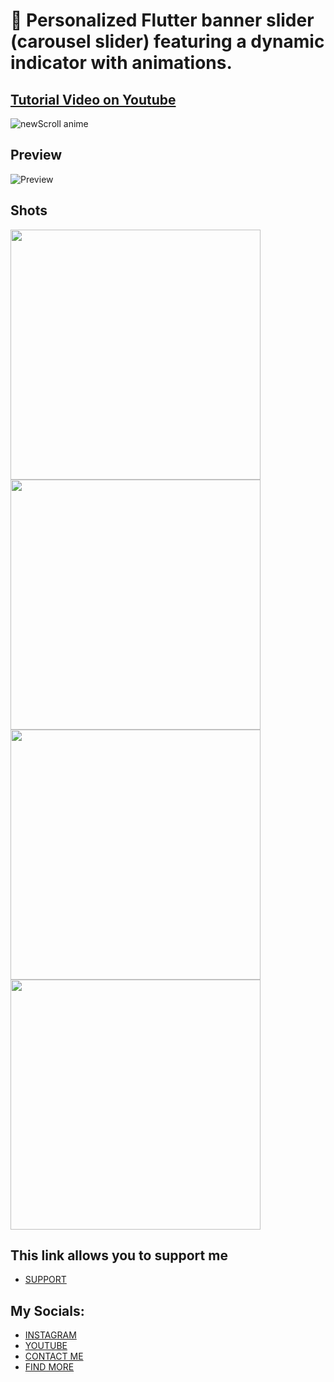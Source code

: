 # 🚀 Personalized Flutter banner slider (carousel slider) featuring a dynamic indicator with animations.
## [Tutorial Video on Youtube](https://youtu.be/Ym0HU1q7YD4?feature=shared)
 ![newScroll anime](https://github.com/AmirBayat0/Flutter-Banner-Slider-with-Indicator/assets/91388754/84c94a73-04d4-47f9-8286-3f1e7c648320)
## Preview
![Preview](https://github.com/AmirBayat0/Flutter-Banner-Slider-with-Indicator/assets/91388754/0f6b58e7-7625-4246-b5e8-819f0d6567e2)


## Shots
 <div class="row">
  <div class="column">
   <img src="https://github.com/AmirBayat0/Flutter-Banner-Slider-with-Indicator/assets/91388754/6cb40fb7-c7d6-4a7c-a742-ed194d44a020" height="400"/>
   <img src="https://github.com/AmirBayat0/Flutter-Banner-Slider-with-Indicator/assets/91388754/aafbb96f-e3a2-4448-b883-fd7bd5bac851" height="400"/>
   <img src="https://github.com/AmirBayat0/Flutter-Banner-Slider-with-Indicator/assets/91388754/bd616237-3dae-4379-84b2-28723b917c31" height="400"/>
   <img src="https://github.com/AmirBayat0/Flutter-Banner-Slider-with-Indicator/assets/91388754/10edac0b-f82f-4da5-8d90-babd23da1192" height="400"/>
   </div> 
</div>

## This link allows you to support me
* [SUPPORT](https://www.buymeacoffee.com/AmirBayat)

## My Socials:
* [INSTAGRAM](https://www.instagram.com/codewithflexz)
* [YOUTUBE]( https://www.youtube.com/c/ProgrammingWithFlexZ)
* [CONTACT ME](https://amirbayat.dev@gmail.com)
* [FIND MORE](https://zaap.bio/CodeWithFlexz)

